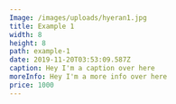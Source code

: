 ```yaml
---
Image: /images/uploads/hyeran1.jpg
title: Example 1
width: 8
height: 8
path: example-1
date: 2019-11-20T03:53:09.587Z
caption: Hey I'm a caption over here
moreInfo: Hey I'm a more info over here
price: 1000
---
```


